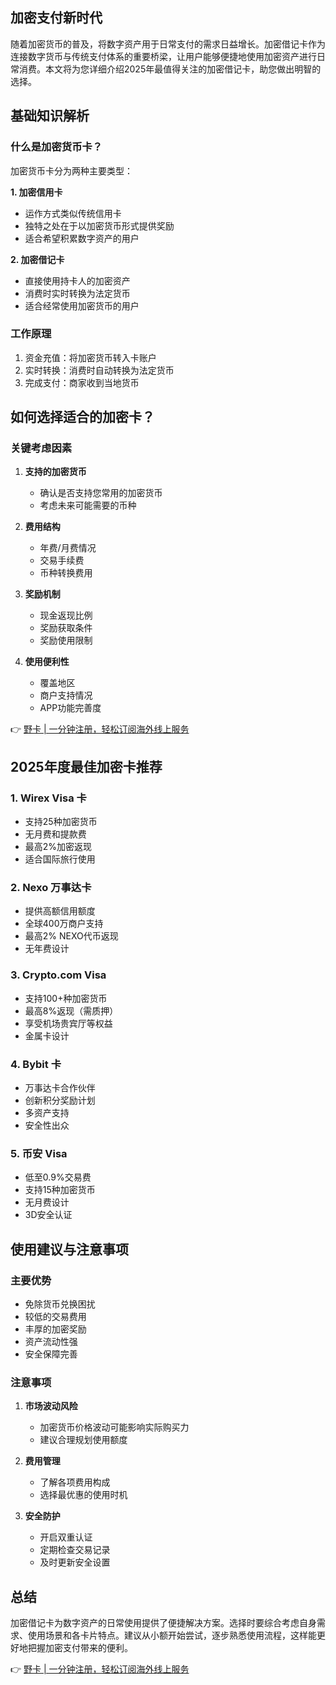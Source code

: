 ## 加密支付新时代

随着加密货币的普及，将数字资产用于日常支付的需求日益增长。加密借记卡作为连接数字货币与传统支付体系的重要桥梁，让用户能够便捷地使用加密资产进行日常消费。本文将为您详细介绍2025年最值得关注的加密借记卡，助您做出明智的选择。

## 基础知识解析

### 什么是加密货币卡？

加密货币卡分为两种主要类型：

**1. 加密信用卡**
- 运作方式类似传统信用卡
- 独特之处在于以加密货币形式提供奖励
- 适合希望积累数字资产的用户

**2. 加密借记卡**
- 直接使用持卡人的加密资产
- 消费时实时转换为法定货币
- 适合经常使用加密货币的用户

### 工作原理

1. 资金充值：将加密货币转入卡账户
2. 实时转换：消费时自动转换为法定货币
3. 完成支付：商家收到当地货币

## 如何选择适合的加密卡？

### 关键考虑因素

1. **支持的加密货币**
   - 确认是否支持您常用的加密货币
   - 考虑未来可能需要的币种

2. **费用结构**
   - 年费/月费情况
   - 交易手续费
   - 币种转换费用

3. **奖励机制**
   - 现金返现比例
   - 奖励获取条件
   - 奖励使用限制

4. **使用便利性**
   - 覆盖地区
   - 商户支持情况
   - APP功能完善度

👉 [野卡 | 一分钟注册，轻松订阅海外线上服务](https://bit.ly/bewildcard)

## 2025年度最佳加密卡推荐

### 1. Wirex Visa 卡
- 支持25种加密货币
- 无月费和提款费
- 最高2%加密返现
- 适合国际旅行使用

### 2. Nexo 万事达卡
- 提供高额信用额度
- 全球400万商户支持
- 最高2% NEXO代币返现
- 无年费设计

### 3. Crypto.com Visa
- 支持100+种加密货币
- 最高8%返现（需质押）
- 享受机场贵宾厅等权益
- 金属卡设计

### 4. Bybit 卡
- 万事达卡合作伙伴
- 创新积分奖励计划
- 多资产支持
- 安全性出众

### 5. 币安 Visa
- 低至0.9%交易费
- 支持15种加密货币
- 无月费设计
- 3D安全认证

## 使用建议与注意事项

### 主要优势
- 免除货币兑换困扰
- 较低的交易费用
- 丰厚的加密奖励
- 资产流动性强
- 安全保障完善

### 注意事项
1. **市场波动风险**
   - 加密货币价格波动可能影响实际购买力
   - 建议合理规划使用额度

2. **费用管理**
   - 了解各项费用构成
   - 选择最优惠的使用时机

3. **安全防护**
   - 开启双重认证
   - 定期检查交易记录
   - 及时更新安全设置

## 总结

加密借记卡为数字资产的日常使用提供了便捷解决方案。选择时要综合考虑自身需求、使用场景和各卡片特点。建议从小额开始尝试，逐步熟悉使用流程，这样能更好地把握加密支付带来的便利。

👉 [野卡 | 一分钟注册，轻松订阅海外线上服务](https://bit.ly/bewildcard)